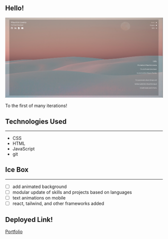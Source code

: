 ## Hello!

![Preview Image](/assets/Preview%20Image.png)

To the first of many iterations! 

## Technologies Used 
----
* CSS
* HTML
* JavaScript
* git



## Ice Box 
---

- [ ] add animated background
- [ ] modular update of skills and projects based on languages
- [ ] text animations on mobile
- [ ] react, tailwind, and other frameworks added 

## Deployed Link!

[Portfolio](https://mauricio-lovera-portfolio.netlify.app/)